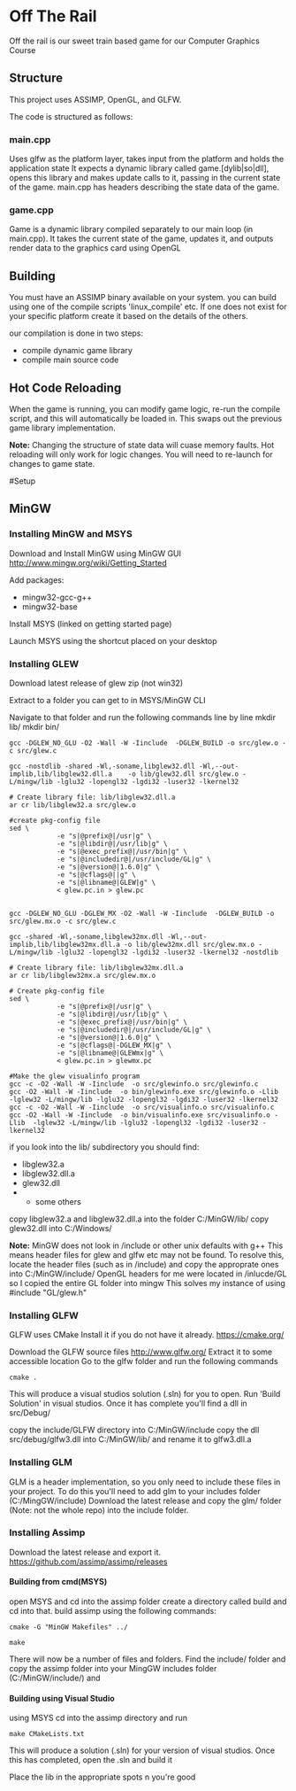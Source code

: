 # Off The Rail

Off the rail is our sweet train based game for our Computer Graphics Course

## Structure
This project uses ASSIMP, OpenGL, and GLFW. 

The code is structured as follows:

### main.cpp
Uses glfw as the platform layer, takes input from the platform and holds the application state
It expects a dynamic library called game.[dylib|so|dll], opens this library and makes update calls
to it, passing in the current state of the game. 
main.cpp has headers describing the state data of the game.

### game.cpp 
Game is a dynamic library compiled separately to our main loop (in main.cpp). 
It takes the current state of the game, updates it, and outputs render data to the graphics card using OpenGL


## Building
You must have an ASSIMP binary available on your system. 
you can build using one of the compile scripts 'linux_compile' etc. If one does not exist for your specific platform
create it based on the details of the others.

our compilation is done in two steps:  
* compile dynamic game library
* compile main source code

## Hot Code Reloading
When the game is running, you can modify game logic, re-run the compile script, and this will automatically be loaded in. 
This swaps out the previous game library implementation. 

**Note:** Changing the structure of state data will cuase memory faults. Hot reloading will only work for logic changes. You will
need to re-launch for changes to game state.


#Setup

## MinGW

### Installing MinGW and MSYS
Download and Install MinGW using MinGW GUI
http://www.mingw.org/wiki/Getting_Started

Add packages:
* mingw32-gcc-g++
* mingw32-base

Install MSYS (linked on getting started page)

Launch MSYS using the shortcut placed on your desktop 

### Installing GLEW
Download latest release of glew zip (not win32)

Extract to a folder you can get to in MSYS/MinGW CLI

Navigate to that folder and run the following commands line by line
	mkdir lib/
	mkdir bin/

	gcc -DGLEW_NO_GLU -O2 -Wall -W -Iinclude  -DGLEW_BUILD -o src/glew.o -c src/glew.c
	
	gcc -nostdlib -shared -Wl,-soname,libglew32.dll -Wl,--out-implib,lib/libglew32.dll.a    -o lib/glew32.dll src/glew.o -L/mingw/lib -lglu32 -lopengl32 -lgdi32 -luser32 -lkernel32

	# Create library file: lib/libglew32.dll.a
	ar cr lib/libglew32.a src/glew.o
	
	#create pkg-config file
	sed \
                -e "s|@prefix@|/usr|g" \
                -e "s|@libdir@|/usr/lib|g" \
                -e "s|@exec_prefix@|/usr/bin|g" \
                -e "s|@includedir@|/usr/include/GL|g" \
                -e "s|@version@|1.6.0|g" \
                -e "s|@cflags@||g" \
                -e "s|@libname@|GLEW|g" \
                < glew.pc.in > glew.pc

	
	gcc -DGLEW_NO_GLU -DGLEW_MX -O2 -Wall -W -Iinclude  -DGLEW_BUILD -o src/glew.mx.o -c src/glew.c

	gcc -shared -Wl,-soname,libglew32mx.dll -Wl,--out-implib,lib/libglew32mx.dll.a -o lib/glew32mx.dll src/glew.mx.o -L/mingw/lib -lglu32 -lopengl32 -lgdi32 -luser32 -lkernel32 -nostdlib

	# Create library file: lib/libglew32mx.dll.a
	ar cr lib/libglew32mx.a src/glew.mx.o

	# Create pkg-config file
	sed \
                -e "s|@prefix@|/usr|g" \
                -e "s|@libdir@|/usr/lib|g" \
                -e "s|@exec_prefix@|/usr/bin|g" \
                -e "s|@includedir@|/usr/include/GL|g" \
                -e "s|@version@|1.6.0|g" \
                -e "s|@cflags@|-DGLEW_MX|g" \
                -e "s|@libname@|GLEWmx|g" \
                < glew.pc.in > glewmx.pc

    #Make the glew visualinfo program
    gcc -c -O2 -Wall -W -Iinclude  -o src/glewinfo.o src/glewinfo.c
    gcc -O2 -Wall -W -Iinclude  -o bin/glewinfo.exe src/glewinfo.o -Llib  -lglew32 -L/mingw/lib -lglu32 -lopengl32 -lgdi32 -luser32 -lkernel32
    gcc -c -O2 -Wall -W -Iinclude  -o src/visualinfo.o src/visualinfo.c
    gcc -O2 -Wall -W -Iinclude  -o bin/visualinfo.exe src/visualinfo.o -Llib  -lglew32 -L/mingw/lib -lglu32 -lopengl32 -lgdi32 -luser32 -lkernel32

if you look into the lib/ subdirectory you should find:
* libglew32.a
* libglew32.dll.a
* glew32.dll
* + some others

copy libglew32.a and libglew32.dll.a into the folder C:/MinGW/lib/
copy glew32.dll into C:/Windows/

**Note:** MinGW does not look in /include or other unix defaults with g++
This means header files for glew and glfw etc may not be found. To resolve this, locate the header files (such as in /include) and copy the approprate ones into C:/MinGW/include/
OpenGL headers for me were located in /inlucde/GL so I copied the entire GL folder into mingw
This solves my instance of using #include "GL/glew.h"

### Installing GLFW

GLFW uses CMake
Install it if you do not have it already. https://cmake.org/

Download the GLFW source files http://www.glfw.org/
Extract it to some accessible location
Go to the glfw folder and run the following commands
	
	cmake .

This will produce a visual studios solution (.sln) for you to open.
Run 'Build Solution' in visual studios. Once it has complete you'll find a dll in src/Debug/

copy the include/GLFW directory into C:/MinGW/include
copy the dll src/debug/glfw3.dll into C:/MinGW/lib/ and rename it to glfw3.dll.a

### Installing GLM

GLM is a header implementation, so you only need to include these files in your project. 
To do this you'll need to add glm to your includes folder (C:/MingGW/include)
Download the latest  release and copy the glm/  folder (Note: not the whole repo) into the include folder.


### Installing Assimp

Download the latest release and export it.
https://github.com/assimp/assimp/releases

#### Building from cmd(MSYS)

open MSYS and cd into the assimp folder
create a directory called build and cd into that.
build assimp using the following commands:

	cmake -G "MinGW Makefiles" ../

	make

There will now be a number of files and folders. 
Find the include/ folder and copy the assimp folder into your MingGW includes folder (C:/MinGW/include/)
and 


#### Building using Visual Studio
using MSYS cd into the assimp directory and run
	
	make CMakeLists.txt

This will produce a solution (.sln) for your version of visual studios.
Once this has completed, open the .sln and build it

Place the lib in the appropriate spots n you're good


